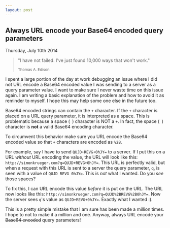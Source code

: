 ```yaml
---
layout: post
---
```

<h2 class="post-title">Always URL encode your Base64 encoded query parameters</h2>
<p class="post-meta">Thursday, July 10th 2014</p>
<blockquote><p>"I have not failed. I've just found 10,000 ways that won't work."</p><p><small>Thomas A. Edison</small></p></blockquote>
<p>I spent a large portion of the day at work debugging an issue where I did not URL encode a Base64 encoded value I was sending to a server as a query parameter value.  I want to make sure I never waste time on this issue again.  I am writing a basic explanation of the problem and how to avoid it as reminder to myself.  I hope this may help some one else in the future too.</p>
<p>Base64 encoded strings can contain the <code>+</code> character. If the <code>+</code> character is placed on a URL query parameter, it is interpreted as a space.  This is problematic because a space (<code> </code>) character is NOT a <code>+</code>. In fact, the space (<code> </code>) character is <b>not</b> a valid Base64 encoding character.</p>
<p>To circumvent this behavior make sure you URL encode the Base64 encoded value so that <code>+</code> characters are encoded as <code>%2B</code>.</p>
<p>For example, say I have to send <code>QUJD+REVG+0hJY=</code> to a server. If I put this on a URL <i>without</i> URL encoding the value, the URL will look like this: <code>http://simonkrueger.com?q=QUJD+REVG+0hJY=</code>. This URL is perfectly valid, but when a request with this URL is sent to a server the query parameter, <code>q</code>, is seen with a value of <code>QUJD REVG 0hJY=</code>. This is <i>not</i> what I wanted. Do you <i>see</i> those spaces? </p>
<p>To fix this, I can URL encode this value <i>before</i> it is put on the URL. The URL now looks like this: <code>http://simonkrueger.com?q=QUJD%2BREVG%2B0hJY=</code>. Now the server sees <code>q</code>'s value as <code>QUJD+REVG+0hJY=</code>. Exactly what I wanted :).</p>
<p>This is a pretty simple mistake that I am sure has been made a million times. I hope to not to make it a million and one. Anyway, always URL encode your <s>Base64 encoded</s> query parameters!</p>
